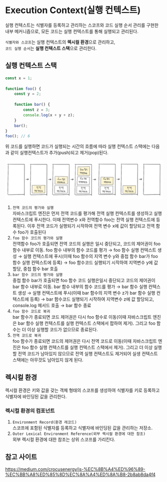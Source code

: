 # Execution Context(실행 컨텍스트)
실행 컨텍스트는 식별자를 등록하고 관리하는 스코프와 코드 실행 순서 관리를 구현한 내부 메커니즘으로,
모든 코드는 실행 컨텍스트를 통해 실행되고 관리된다.

`식별자와 스코프`는 실행 컨텍스트의 **렉시컬 환경**으로 관리하고,  
`코드 실행 순서`는 **실행 컨텍스트 스택**으로 관리한다.

## 실행 컨텍스트 스택

```jsx
const x = 1;

function foo() {
	const y = 2;

	function bar() {
		const z = 3;
		console.log(x + y + z);	
	}
	bar();
}
foo(); // 6
```

위 코드를 실행하면 코드가 실행되는 시간의 흐름에 따라 실행 컨텍스트 스택에는 다음과 같이 실행컨텍스트가 추가(push)되고 제거(pop)된다.

![실행 컨텍스트 스택](images/execution_context_01.jpg)

1. `전역 코드의 평가와 실행`   
자바스크립트 엔진은 먼저 전역 코드를 평가해 전역 실행 컨텍스트를 생성하고 실행  컨텍스트에 푸시한다.
이때 전역변수 x와 전역함수 foo는 전역 실행 컨텍스트에 등록된다.
이후 전역 코드가 실행되기 시작하여 전역 변수 x에 값이 할당되고 전역 함수 foo가 호출된다
2. `foo 함수 코드의 평가와 실행`  
전역함수 foo가 호출되면 전역 코드의 실행은 일시 중단되고, 코드의 제어권이 foo 함수 내부로 이동.
foo 함수 내부의 함수 코드를 평가 → foo 함수 실행 컨텍스트 생성 → 실행 컨텍스트에 푸시(이때 foo 함수의 지역 변수 y와 중첩 함수 bar가 foo 함수 실행 컨텍스트에 등록) → foo 함수코드 실행되기 시작하여 지역변수 y에 값 할당, 중첩 함수 bar 호출
3. `bar 함수 코드의 평가와 실행`  
중첩 함수 bar가 호출되면 foo 함수 코드 실행은일시 중단되고 코드의 제어권이 bar 함수 내부로 이동.
bar 함수 내부의 함수 코드를 평가 → bar 함수 실행 컨텍스트 생성 → 실행 컨텍스트에 푸시(이때 bar 함수의 지역 변수 z가 bar 함수 실행 컨텍스트에 등록) → bar 함수코드 실행되기 시작하여 지역변수 z에 값 할당되고, console.log 메서드 호출 → bar 함수 종료
4. `foo 함수 코드로 복귀`   
bar 함수가 종료되면 코드 제어권은 다시 foo 함수로 이동(이때 자바스크립트 엔진은 bar 함수 실행 컨텍스트를 실행 컨텍스트 스택에서 팝하여 제거). 그리고 foo 함수는 더 이상 실행할 코드가 없으므로 종료된다.
5. `전역 코드로 복귀`  
foo 함수가 종료되면 코드의 제어권은 다시 전역 코드로 이동(이때 자바스크립트 엔진은 foo 함수 실행 컨텍스트를 실행 컨텍스트 스택에서 제거). 그리고 더 이상 실행할 전역 코드가 남아있지 않으므로 전역 실행 컨텍스트도 제거되어 실생 컨텍스트 스택에는 아무것도 남아있지 않게 된다.

## 렉시컬 환경
렉시컬 환경은 키와 값을 갖는 객체 형태의 스코프를 생성하여 식별자를 키로 등록하고 식별자에 바인딩된 값을 관리한다.

### 렉시컬 환경의 컴포넌트
1. `Environment Record(환경 레코드)`  
스코프에 포함된 식별자를 등록하고 식별자에 바인딩된 값을 관리하는 저장소.
2. `Outer Lexical Environment Reference(외부 렉시컬 환경에 대한 참조)`  
외부 렉시컬 환경에 대한 참조는 상위 스코프를 가리킨다.


## 참고 사이트
https://medium.com/crocusenergy/js-%EC%8B%A4%ED%96%89-%EC%BB%A8%ED%85%8D%EC%8A%A4%ED%8A%B8-2b8ab8da4f4